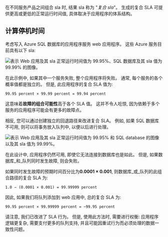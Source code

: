 在不同服务产品之间组合 sla 时, 结果 sla 称为 "*复合 sla*"。 生成的复合 SLA 可提供更高或更低的正常运行时间值, 具体取决于应用程序的体系结构。

## <a name="calculating-downtime"></a>计算停机时间 

考虑写入 Azure SQL 数据库的应用程序服务 web 应用程序。 这些 Azure 服务目前具有以下 sla:

![表示 Web 应用及其 sla 正常运行时间值为 99.95%、SQL 数据库及其 sla 值为 99.99% 的图像。](../media/7-sla-compositesla1.png)

在此示例中, 如果其中一个服务失败, 整个应用程序将失败。 通常, 每个服务的各个概率值都是独立的。 但是, 此应用程序的复合 SLA 值为: 

`99.95 percent × 99.99 percent = 99.94 percent`

这意味着**故障的组合可能性**高于各个 SLA 值。 这并不令人吃惊, 因为依赖于多个服务的应用程序可能会有更多的故障点。

相反, 您可以通过创建独立的回退路径来改进复合 SLA。 例如, 如果 SQL 数据库不可用, 则可以将事务放入队列中, 以便以后进行处理。

![表示 Web 应用及其 sla 正常运行时间值为 99.95% 和 SQL database 的图像以及其 sla 值为 99.99%。](../media/7-sla-compositesla2.png)

在此设计中, 应用程序仍然可用, 即使它无法连接到数据库也是如此。 但是, 如果数据库_和_队列同时发生故障, 则会失败。 

如果同时发生故障的预期时间百分比为**0.0001 × 0.001**, 则数据库_或_队列的此组合路径的复合 SLA 为:

`1.0 − (0.0001 × 0.001) = 99.99999 percent`

因此, 如果我们将队列添加到 web 应用中, 总的复合 SLA 为:

`99.95 percent × 99.99999 percent = ~99.95 percent`

请注意, 我们已改进了 SLA 行为。 但是, 使用此方法时, 需要进行权衡: 应用程序逻辑更复杂, 需要支付更多的队列支持, 并且可能因重试行为而必须处理的数据一致性问题。
